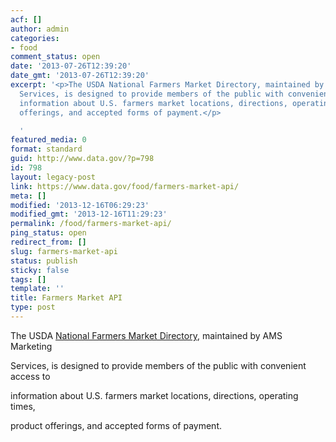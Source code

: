 ```yaml
---
acf: []
author: admin
categories:
- food
comment_status: open
date: '2013-07-26T12:39:20'
date_gmt: '2013-07-26T12:39:20'
excerpt: '<p>The USDA National Farmers Market Directory, maintained by AMS Marketing
  Services, is designed to provide members of the public with convenient access to
  information about U.S. farmers market locations, directions, operating times, product
  offerings, and accepted forms of payment.</p>

  '
featured_media: 0
format: standard
guid: http://www.data.gov/?p=798
id: 798
layout: legacy-post
link: https://www.data.gov/food/farmers-market-api/
meta: []
modified: '2013-12-16T06:29:23'
modified_gmt: '2013-12-16T11:29:23'
permalink: /food/farmers-market-api/
ping_status: open
redirect_from: []
slug: farmers-market-api
status: publish
sticky: false
tags: []
template: ''
title: Farmers Market API
type: post
---
```

The USDA [National Farmers Market Directory](http://search.ams.usda.gov/farmersmarkets/ "National Farmers Market Directory"), maintained by AMS Marketing  

Services, is designed to provide members of the public with convenient access to  

information about U.S. farmers market locations, directions, operating times,  

product offerings, and accepted forms of payment.


